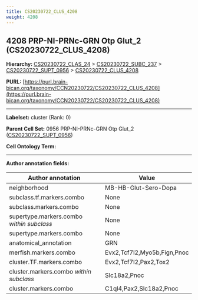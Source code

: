```yaml
---
title: CS20230722_CLUS_4208
weight: 4208
---
```

## 4208 PRP-NI-PRNc-GRN Otp Glut_2 (CS20230722_CLUS_4208)
<b>Hierarchy: </b>
[CS20230722_CLAS_24](../CS20230722_CLAS_24) >
[CS20230722_SUBC_237](../CS20230722_SUBC_237) >
[CS20230722_SUPT_0956](../CS20230722_SUPT_0956) >
[CS20230722_CLUS_4208](../CS20230722_CLUS_4208)

**PURL:** [https://purl.brain-bican.org/taxonomy/CCN20230722/CS20230722_CLUS_4208](https://purl.brain-bican.org/taxonomy/CCN20230722/CS20230722_CLUS_4208)

---


**Labelset:** cluster (Rank: 0)

**Parent Cell Set:** 0956 PRP-NI-PRNc-GRN Otp Glut_2 ([CS20230722_SUPT_0956](../CS20230722_SUPT_0956))



**Cell Ontology Term:** 

[MARKER GENES.]: #


---

[TRANSFERRED ANNOTATIONS.]: #


[AUTHOR ANNOTATION FIELDS.]: #


**Author annotation fields:**

| Author annotation | Value |
|-------------------|-------|
|neighborhood|MB-HB-Glut-Sero-Dopa|
|subclass.tf.markers.combo|None|
|subclass.markers.combo|None|
|supertype.markers.combo _within subclass_|None|
|supertype.markers.combo|None|
|anatomical_annotation|GRN|
|merfish.markers.combo|Evx2,Tcf7l2,Myo5b,Fign,Pnoc|
|cluster.TF.markers.combo|Evx2,Tcf7l2,Pax2,Tox2|
|cluster.markers.combo _within subclass_|Slc18a2,Pnoc|
|cluster.markers.combo|C1ql4,Pax2,Slc18a2,Pnoc|
